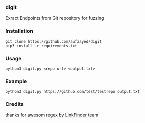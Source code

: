 ### digit 

Exract Endpoints from Git repository for fuzzing 

### Installation

```
git clone https://github.com/aufzayed/digit
pip3 install -r requirements.txt
```

### Usage

```
python3 digit.py <repo url> <output.txt>
```

### Example 
 ```
 python3 digit.py https://github.com/test/testrepo output.txt
 ```
 
 ### Credits
 
thanks for awesom regex by [LinkFinder](https://github.com/GerbenJavado/LinkFinder) team
